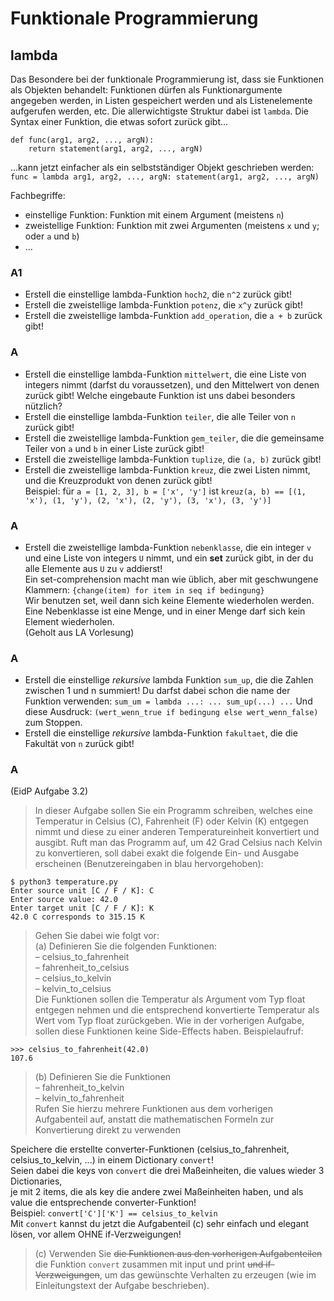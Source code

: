 # Funktionale Programmierung
## lambda
Das Besondere bei der funktionale Programmierung ist, dass sie Funktionen als Objekten behandelt:
Funktionen dürfen als Funktionargumente angegeben werden, in Listen gespeichert werden und als Listenelemente aufgerufen werden, etc.
Die allerwichtigste Struktur dabei ist `lambda`.
Die Syntax einer Funktion, die etwas sofort zurück gibt...
```
def func(arg1, arg2, ..., argN):
    return statement(arg1, arg2, ..., argN)
```
...kann jetzt einfacher als ein selbstständiger Objekt geschrieben werden: \
`func = lambda arg1, arg2, ..., argN: statement(arg1, arg2, ..., argN)`

Fachbegriffe:
- einstellige Funktion: Funktion mit einem Argument (meistens `n`)
- zweistellige Funktion: Funktion mit zwei Argumenten (meistens `x` und `y`; oder `a` und `b`)
- ...

### A1
- Erstell die einstellige lambda-Funktion `hoch2`, die `n^2` zurück gibt!
- Erstell die zweistellige lambda-Funktion `potenz`, die `x^y` zurück gibt!
- Erstell die zweistellige lambda-Funktion `add_operation`, die `a + b` zurück gibt!

### A
- Erstell die einstellige lambda-Funktion `mittelwert`, die eine Liste von integers nimmt (darfst du voraussetzen), und den Mittelwert von denen zurück gibt! Welche eingebaute Funktion ist uns dabei besonders nützlich?
- Erstell die einstellige lambda-Funktion `teiler`, die alle Teiler von `n` zurück gibt!
- Erstell die zweistellige lambda-Funktion `gem_teiler`, die die gemeinsame Teiler von `a` und `b` in einer Liste zurück gibt!
- Erstell die zweistellige lambda-Funktion `tuplize`, die `(a, b)` zurück gibt!
- Erstell die zweistellige lambda-Funktion `kreuz`, die zwei Listen nimmt, und die Kreuzprodukt von denen zurück gibt!\
Beispiel: für `a = [1, 2, 3], b = ['x', 'y']` ist `kreuz(a, b) == [(1, 'x'), (1, 'y'), (2, 'x'), (2, 'y'), (3, 'x'), (3, 'y')]`

### A
- Erstell die zweistellige lambda-Funktion `nebenklasse`, die ein integer `v` und eine Liste von integers `U` nimmt,
und ein **set** zurück gibt, in der du alle Elemente aus `U` zu `v` addierst!\
Ein set-comprehension macht man wie üblich, aber mit geschwungene Klammern: `{change(item) for item in seq if bedingung}`\
Wir benutzen set, weil dann sich keine Elemente wiederholen werden. Eine Nebenklasse ist eine Menge, und in einer Menge darf sich kein Element wiederholen.\
(Geholt aus LA Vorlesung)

### A
- Erstell die einstellige _rekursive_ lambda Funktion `sum_up`, die die Zahlen zwischen 1 und n summiert!
Du darfst dabei schon die name der Funktion verwenden: `sum_um = lambda ...: ... sum_up(...) ...`
Und diese Ausdruck: `(wert_wenn_true if bedingung else wert_wenn_false)` zum Stoppen.
- Erstell die einstellige _rekursive_ lambda-Funktion `fakultaet`, die die Fakultät von `n` zurück gibt!

### A
(EidP Aufgabe 3.2)
> In dieser Aufgabe sollen Sie ein Programm schreiben, welches eine Temperatur in
> Celsius (C), Fahrenheit (F) oder Kelvin (K) entgegen nimmt und diese zu einer anderen Temperatureinheit konvertiert und ausgibt.
> Ruft man das Programm auf, um 42 Grad Celsius nach Kelvin zu konvertieren,
> soll dabei exakt die folgende Ein- und Ausgabe erscheinen (Benutzereingaben in blau hervorgehoben):
```
$ python3 temperature.py
Enter source unit [C / F / K]: C
Enter source value: 42.0
Enter target unit [C / F / K]: K
42.0 C corresponds to 315.15 K
```
> Gehen Sie dabei wie folgt vor:\
(a) Definieren Sie die folgenden Funktionen:\
– celsius_to_fahrenheit\
– fahrenheit_to_celsius\
– celsius_to_kelvin\
– kelvin_to_celsius\
Die Funktionen sollen die Temperatur als Argument vom Typ float entgegen nehmen und die entsprechend konvertierte Temperatur als Wert vom Typ
float zurückgeben.
Wie in der vorherigen Aufgabe, sollen diese Funktionen keine Side-Effects haben.
Beispielaufruf:
```
>>> celsius_to_fahrenheit(42.0)
107.6
```
> (b) Definieren Sie die Funktionen\
> – fahrenheit_to_kelvin\
> – kelvin_to_fahrenheit\
> Rufen Sie hierzu mehrere Funktionen aus dem vorherigen Aufgabenteil auf,
> anstatt die mathematischen Formeln zur Konvertierung direkt zu verwenden

Speichere die erstellte converter-Funktionen (celsius_to_fahrenheit, celsius_to_kelvin, ...) in einem Dictionary `convert`!\
Seien dabei die keys von `convert` die drei Maßeinheiten, die values wieder 3 Dictionaries,\
je mit 2 items, die als key die andere zwei Maßeinheiten haben, und als value die entsprechende converter-Funktion!\
Beispiel: `convert['C']['K'] == celsius_to_kelvin`\
Mit `convert` kannst du jetzt die Aufgabenteil (c) sehr einfach und elegant lösen, vor allem OHNE if-Verzweigungen!
> (c) Verwenden Sie ~~die Funktionen aus den vorherigen Aufgabenteilen~~ die Funktion `convert` zusammen mit input und print ~~und if-Verzweigungen~~,
> um das gewünschte Verhalten zu erzeugen (wie im Einleitungstext der Aufgabe beschrieben).
